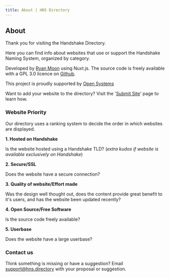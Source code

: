 ```yaml
---
title: About | HNS Directory
---
```


## About

Thank you for visiting the Handshake Directory. 

Here you can find info about websites that use or support the Handshake Naming System, organized by category.

Developed by <a href="https://ryanmoon/" target="_BLANK">Ryan Moon</a> using Nuxt.js. The source code is freely available with a GPL 3.0 licence on <a href="https://github.com/ryanmmoon/dir.ectory" target="_BLANK">Github</a>.

This project is proudly supported by <a href="https://github.com/opensystm/handshake-micro-grants" target="_BLANK">Open Systems</a>

Want to add your website to the directory? Visit the '<a href="/submit">Submit Site</a>' page to learn how.

### Website Priority

Our directory uses a ranking system to decide the order in which websites are displayed.

**1. Hosted on Handshake**

Is the website hosted using a Handshake TLD? (*extra kudos if website is available exclusively on Handshake*)

**2. Secure/SSL**

Does the website have a secure connection?

**3. Quality of website/Effort made**

Was the design well thought out, does the content provide great benefit to it's users, and has the website been updated recently?

**4. Open Source/Free Software**

Is the source code freely available?

**5. Userbase**

Does the website have a large userbase?

### Contact us

Think something is missing or have a suggestion? Email <a href="mailto:support@hns.directory">support@hns.directory</a> with your proposal or suggestion.